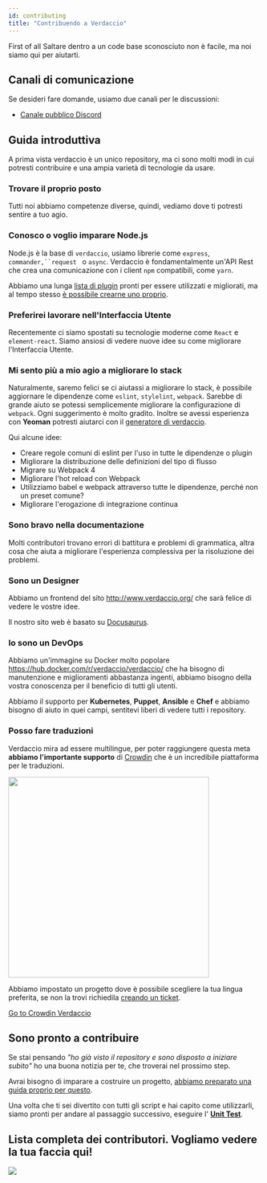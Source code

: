 ```yaml
---
id: contributing
title: "Contribuendo a Verdaccio"
---
```

First of all Saltare dentro a un code base sconosciuto non è facile, ma noi siamo qui per aiutarti.

## Canali di comunicazione

Se desideri fare domande, usiamo due canali per le discussioni:

* [Canale pubblico Discord](http://chat.verdaccio.org/)

## Guida introduttiva

A prima vista verdaccio è un unico repository, ma ci sono molti modi in cui potresti contribuire e una ampia varietà di tecnologie da usare.

### Trovare il proprio posto

Tutti noi abbiamo competenze diverse, quindi, vediamo dove ti potresti sentire a tuo agio.

### Conosco o voglio imparare Node.js

Node.js è la base di `verdaccio`, usiamo librerie come `express`, `commander,``request ` o `async`. Verdaccio è fondamentalmente un'API Rest che crea una comunicazione con i client `npm` compatibili, come `yarn`.

Abbiamo una lunga [lista di plugin](plugins.md) pronti per essere utilizzati e migliorati, ma al tempo stesso [è possibile crearne uno proprio](dev-plugins.md).

### Preferirei lavorare nell'Interfaccia Utente

Recentemente ci siamo spostati su tecnologie moderne come `React` e `element-react`. Siamo ansiosi di vedere nuove idee su come migliorare l'Interfaccia Utente.

### Mi sento più a mio agio a migliorare lo stack

Naturalmente, saremo felici se ci aiutassi a migliorare lo stack, è possibile aggiornare le dipendenze come `eslint`, `stylelint`, `webpack`. Sarebbe di grande aiuto se potessi semplicemente migliorare la configurazione di `webpack`. Ogni suggerimento è molto gradito. Inoltre se avessi esperienza con **Yeoman** potresti aiutarci con il [generatore di verdaccio](https://github.com/verdaccio/generator-verdaccio-plugin).

Qui alcune idee:

* Creare regole comuni di eslint per l'uso in tutte le dipendenze o plugin
* Migliorare la distribuzione delle definizioni del tipo di flusso
* Migrare su Webpack 4
* Migliorare l'hot reload con Webpack
* Utilizziamo babel e webpack attraverso tutte le dipendenze, perché non un preset comune?
* Migliorare l'erogazione di integrazione continua

### Sono bravo nella documentazione

Molti contributori trovano errori di battitura e problemi di grammatica, altra cosa che aiuta a migliorare l'esperienza complessiva per la risoluzione dei problemi.

### Sono un Designer

Abbiamo un frontend del sito <http://www.verdaccio.org/> che sarà felice di vedere le vostre idee.

Il nostro sito web è basato su [Docusaurus](https://docusaurus.io/).

### Io sono un DevOps

Abbiamo un'immagine su Docker molto popolare <https://hub.docker.com/r/verdaccio/verdaccio/> che ha bisogno di manutenzione e miglioramenti abbastanza ingenti, abbiamo bisogno della vostra conoscenza per il beneficio di tutti gli utenti.

Abbiamo il supporto per **Kubernetes**, **Puppet**, **Ansible** e **Chef** e abbiamo bisogno di aiuto in quei campi, sentitevi liberi di vedere tutti i repository.

### Posso fare traduzioni

Verdaccio mira ad essere multilingue, per poter raggiungere questa meta **abbiamo l'importante supporto** di [Crowdin](https://crowdin.com) che è un incredibile piattaforma per le traduzioni.

<img src="https://d3n8a8pro7vhmx.cloudfront.net/uridu/pages/144/attachments/original/1485948891/Crowdin.png" width="400px" />

Abbiamo impostato un progetto dove è possibile scegliere la tua lingua preferita, se non la trovi richiedila [creando un ticket](https://github.com/verdaccio/verdaccio/issues/new).

[Go to Crowdin Verdaccio](https://crowdin.com/project/verdaccio)

## Sono pronto a contribuire

Se stai pensando *"ho già visto il repository[](repositories.md) e sono disposto a iniziare subito"* ho una buona notizia per te, che troverai nel prossimo step.

Avrai bisogno di imparare a costruire un progetto, [abbiamo preparato una guida proprio per questo](build.md).

Una volta che ti sei divertito con tutti gli script e hai capito come utilizzarli, siamo pronti per andare al passaggio successivo, eseguire l' [**Unit Test**](test.md).

## Lista completa dei contributori. Vogliamo vedere la tua faccia qui!

<a href="graphs/contributors"><img src="https://opencollective.com/verdaccio/contributors.svg?width=890&button=false" /></a>
